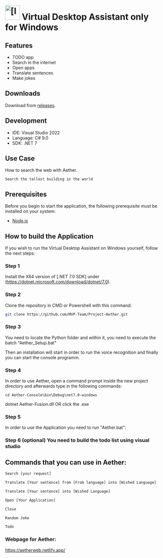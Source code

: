 # <img src="Aether GUI/GUI-Frontend-Avalonia/GUI/Assets/aet.ico" alt="[logo]" width="48"/> Virtual Desktop Assistant only for Windows

## Features

- TODO app
- Search in the internet
- Open apps
- Translate sentences
- Make jokes

## Downloads

Download from [releases](https://github.com/MVP-Team/Project-Aether/releases).

## Development

- IDE: Visual Studio 2022
- Language: C# 9.0
- SDK: .NET 7

## Use Case

How to search the web with Aether.

```
Search the tallest building in the world
```

## Prerequisites

Before you begin to start the application, the following prerequisite must be installed on your system:

- [Node.js](https://nodejs.org/dist/v18.13.0/node-v18.13.0-x64.msi)

## How to build the Application

If you wish to run the Virtual Desktop Assistant on Windows yourself, follow the next steps:


### Step 1

Install the X64 version of [.NET 7.0 SDK] under (https://dotnet.microsoft.com/download/dotnet/7.0).


### Step 2

Clone the repository in CMD or Powershell with this command:

```bash
git clone https://github.com/MVP-Team/Project-Aether.git
```


### Step 3

You need to locate the Python folder and within it, you need to execute the batch "Aether_Setup.bat"

Then an installation will start in order to run the voice recognition and finally you can start the console programm.


### Step 4

In order to use Aether, open a command prompt inside the new project directory and afterwards type in the following commands:

```
cd Aether-Console\bin\Debug\net7.0-windows
``` 
dotnet Aether-Fusion.dll
OR
click the .exe


### Step 5
In order to use the Application you need to run "Aether.bat":

### Step 6 (optional) You need to build the todo list using visual studio

## Commands that you can use in Aether:

```bash
Search [your request]

Translate [Your sentence] from [From language] into [Wished Language]

Translate [Your sentence] into [Wished Language]

Open [Your Application]

Close

Random Joke

Todo
```

### Webpage for Aether:
https://aetherweb.netlify.app/
